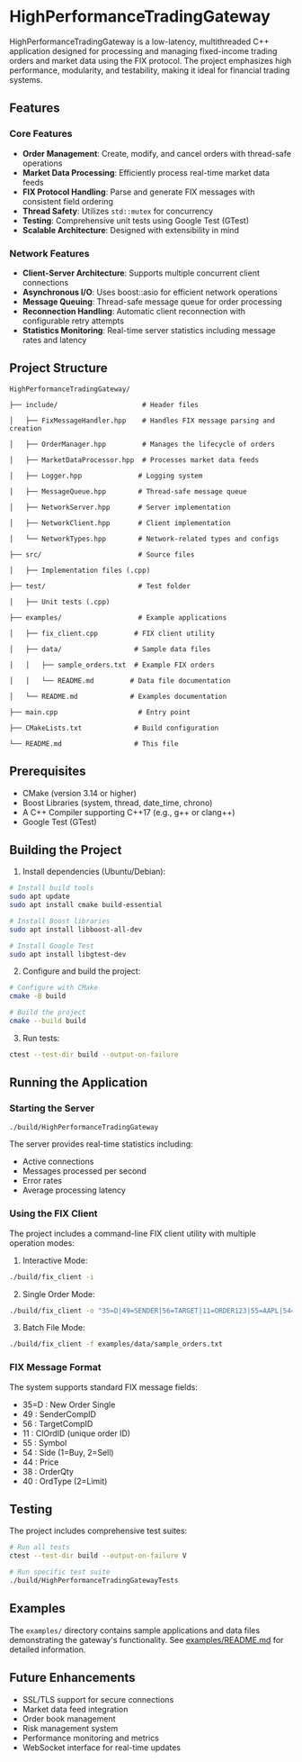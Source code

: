 # HighPerformanceTradingGateway

HighPerformanceTradingGateway is a low-latency, multithreaded C++ application designed for processing and managing fixed-income trading orders and market data using the FIX protocol. The project emphasizes high performance, modularity, and testability, making it ideal for financial trading systems.

## Features

### Core Features

- **Order Management**: Create, modify, and cancel orders with thread-safe operations
- **Market Data Processing**: Efficiently process real-time market data feeds
- **FIX Protocol Handling**: Parse and generate FIX messages with consistent field ordering
- **Thread Safety**: Utilizes `std::mutex` for concurrency
- **Testing**: Comprehensive unit tests using Google Test (GTest)
- **Scalable Architecture**: Designed with extensibility in mind

### Network Features

- **Client-Server Architecture**: Supports multiple concurrent client connections
- **Asynchronous I/O**: Uses boost::asio for efficient network operations
- **Message Queuing**: Thread-safe message queue for order processing
- **Reconnection Handling**: Automatic client reconnection with configurable retry attempts
- **Statistics Monitoring**: Real-time server statistics including message rates and latency

## Project Structure
```
HighPerformanceTradingGateway/

├── include/                     # Header files

│   ├── FixMessageHandler.hpp    # Handles FIX message parsing and creation

│   ├── OrderManager.hpp         # Manages the lifecycle of orders

│   ├── MarketDataProcessor.hpp  # Processes market data feeds

│   ├── Logger.hpp              # Logging system

│   ├── MessageQueue.hpp        # Thread-safe message queue

│   ├── NetworkServer.hpp       # Server implementation

│   ├── NetworkClient.hpp       # Client implementation

│   └── NetworkTypes.hpp        # Network-related types and configs

├── src/                        # Source files

│   ├── Implementation files (.cpp)

├── test/                       # Test folder

│   ├── Unit tests (.cpp)

├── examples/                   # Example applications

│   ├── fix_client.cpp         # FIX client utility

│   ├── data/                  # Sample data files

│   │   ├── sample_orders.txt  # Example FIX orders

│   │   └── README.md         # Data file documentation

│   └── README.md             # Examples documentation

├── main.cpp                    # Entry point

├── CMakeLists.txt             # Build configuration

└── README.md                  # This file
```

## Prerequisites
- CMake (version 3.14 or higher)
- Boost Libraries (system, thread, date_time, chrono)
- A C++ Compiler supporting C++17 (e.g., g++ or clang++)
- Google Test (GTest)

## Building the Project

1. Install dependencies (Ubuntu/Debian):
```bash
# Install build tools
sudo apt update
sudo apt install cmake build-essential

# Install Boost libraries
sudo apt install libboost-all-dev

# Install Google Test
sudo apt install libgtest-dev
```

2. Configure and build the project:
```bash
# Configure with CMake
cmake -B build

# Build the project
cmake --build build
```

3. Run tests:
```bash
ctest --test-dir build --output-on-failure
```

## Running the Application

### Starting the Server
```bash
./build/HighPerformanceTradingGateway
```

The server provides real-time statistics including:
- Active connections
- Messages processed per second
- Error rates
- Average processing latency

### Using the FIX Client

The project includes a command-line FIX client utility with multiple operation modes:

1. Interactive Mode:
```bash
./build/fix_client -i
```

2. Single Order Mode:
```bash
./build/fix_client -o "35=D|49=SENDER|56=TARGET|11=ORDER123|55=AAPL|54=1|44=150.50|38=100|40=2|"
```

3. Batch File Mode:
```bash
./build/fix_client -f examples/data/sample_orders.txt
```

### FIX Message Format
The system supports standard FIX message fields:
- 35=D : New Order Single
- 49 : SenderCompID
- 56 : TargetCompID
- 11 : ClOrdID (unique order ID)
- 55 : Symbol
- 54 : Side (1=Buy, 2=Sell)
- 44 : Price
- 38 : OrderQty
- 40 : OrdType (2=Limit)

## Testing

The project includes comprehensive test suites:
```bash
# Run all tests
ctest --test-dir build --output-on-failure V

# Run specific test suite
./build/HighPerformanceTradingGatewayTests
```

## Examples

The `examples/` directory contains sample applications and data files demonstrating the gateway's functionality. See [examples/README.md](examples/README.md) for detailed information.

## Future Enhancements
- SSL/TLS support for secure connections
- Market data feed integration
- Order book management
- Risk management system
- Performance monitoring and metrics
- WebSocket interface for real-time updates

